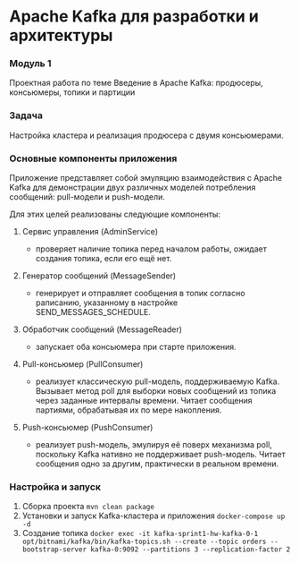 # Apache Kafka для разработки и архитектуры

### Модуль 1 
Проектная работа по теме Введение в Apache Kafka: продюсеры, консьюмеры, топики и партиции

### Задача
Настройка кластера и реализация продюсера с двумя консьюмерами.

### Основные компоненты приложения 
Приложение представляет собой эмуляцию взаимодействия с Apache Kafka для демонстрации двух различных моделей 
потребления сообщений: pull-модели и push-модели.

Для этих целей реализованы следующие компоненты:
1. Сервис управления (AdminService)
   - проверяет наличие топика перед началом работы, ожидает создания топика, если его ещё нет.
   
2. Генератор сообщений (MessageSender)
   - генерирует и отправляет сообщения в топик согласно раписанию, указанному в настройке SEND_MESSAGES_SCHEDULE.
   
3. Обработчик сообщений (MessageReader)
   - запускает оба консьюмера при старте приложения.
   
4. Pull-консьюмер (PullConsumer)
   - реализует классическую pull-модель, поддерживаемую Kafka.
     Вызывает метод poll для выборки новых сообщений из топика через заданные интервалы времени.
     Читает сообщения партиями, обрабатывая их по мере накопления.
5. Push-консьюмер (PushConsumer)
   - реализует push-модель, эмулируя её поверх механизма poll, поскольку Kafka нативно не поддерживает push-модель.
     Читает сообщения одно за другим, практически в реальном времени.

### Настройка и запуск 

1. Сборка проекта ```mvn clean package```
2. Установки и запуск Kafka-кластера и приложения ```docker-compose up -d```
3. Создание топика ```docker exec -it kafka-sprint1-hw-kafka-0-1 opt/bitnami/kafka/bin/kafka-topics.sh --create --topic orders --bootstrap-server kafka-0:9092 --partitions 3 --replication-factor 2```


